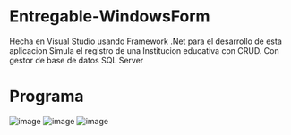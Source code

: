 # Entregable-WindowsForm
Hecha en Visual Studio usando Framework .Net para el desarrollo de esta aplicacion
Simula el registro de una Institucion educativa con CRUD.
Con gestor de base de datos SQL Server
# Programa
![image](https://user-images.githubusercontent.com/76820512/166159542-4e702829-5ade-46f4-bc42-02941a505410.png)
![image](https://user-images.githubusercontent.com/76820512/166159590-1e213bb6-2c9e-403f-bf11-2ddfb15262e2.png)
![image](https://user-images.githubusercontent.com/76820512/166159599-57718ecf-3ba9-428c-a25b-278f5ccb7a88.png)

